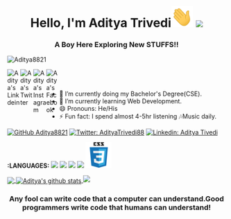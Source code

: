 <h1 align="center">Hello, I'm Aditya Trivedi<img src="https://raw.githubusercontent.com/ABSphreak/ABSphreak/master/gifs/Hi.gif" width="50px">  <img src="https://github.com/TheDudeThatCode/TheDudeThatCode/blob/master/Assets/Developer.gif" width="80px"></h1>
<h3 align="center">A Boy Here Exploring New STUFFS!!</h3>
<p align="left"> <img src="https://komarev.com/ghpvc/?username=Aditya8821&label=Profile Views&color=blue&style=plastic" alt="Aditya8821" /> </p>

<a href="https://www.linkedin.com/in/aditya-trivedi-032090164/">
  <img align="left" alt="Aditya's Linkdein" width="30px" src="https://www.vectorlogo.zone/logos/linkedin/linkedin-icon.svg" />
</a>

<a href="https://twitter.com/AdityaTrivedi88">
  <img align="left" alt="Aditya's Twitter" width="30px" src="https://www.vectorlogo.zone/logos/twitter/twitter-official.svg" />
</a>

<a href="https://instagram.com/aditya8__8/">
  <img align="left" alt="Aditya's Instagram" width="30px" src="https://www.vectorlogo.zone/logos/instagram/instagram-icon.svg" />
</a>

<a href="https://www.facebook.com/aditya.trivedi.73700/">
  <img align="left" alt="Aditya's Facebook" width="30px" src="https://www.vectorlogo.zone/logos/facebook/facebook-icon.svg" />
</a>

<br/>
<br/>

- 🔭 I’m currently doing my Bachelor's Degree(CSE).
- 🌱 I’m currently learning Web Development.
- 😄 Pronouns: He/His
- ⚡ Fun fact: I spend almost 4-5hr listening 🎶Music daily.
 
[![GitHub Aditya8821](https://img.shields.io/github/followers/Aditya8821?label=follow&style=social)](https://github.com/Aditya8821)
[![Twitter: AdityaTrivedi88](https://img.shields.io/twitter/follow/AdityaTrivedi88?style=social)](https://twitter.com/AdityaTrivedi88)
[![Linkedin: Aditya Tivedi](https://img.shields.io/badge/-AdityaTrivedi-blue?style=flat-square&logo=Linkedin&logoColor=white&link=https://www.linkedin.com/in/aditya-trivedi-032090164/)](https://www.linkedin.com/in/aditya-trivedi-032090164/)

**:LANGUAGES:**
<code><a href="https://en.wikipedia.org/wiki/C_(programming_language)"><img src="https://img.icons8.com/color/48/000000/c-programming.png"/></a></code>
<code><a href="https://www.python.org/"><img width="48px" src="https://www.vectorlogo.zone/logos/python/python-icon.svg"></a></code>
<code><a href="https://www.geeksforgeeks.org/data-structures/"><img src="https://img.icons8.com/plasticine/48/000000/tree-structure.png"></a></code>
<code><a href="https://en.wikipedia.org/wiki/HTML"><img width="48px" src="https://www.vectorlogo.zone/logos/w3_html5/w3_html5-icon.svg"></a></code>
<code><a href="https://en.wikipedia.org/wiki/CSS"><img width="60px" src="https://raw.githubusercontent.com/devicons/devicon/master/icons/css3/css3-original-wordmark.svg"></a></code>

<a href="https://github.com/Aditya8821">
  <img align="center" src="https://github-readme-stats.vercel.app/api/top-langs/?username=Aditya8821&theme=dark&hide_langs_below=1" />
</a>
<a href="https://github.com/Aditya8821">
 <img align="center" src="https://github-readme-stats.vercel.app/api?username=Aditya8821&&show_icons=true&title_color=ffffff&icon_color=bb2acf&text_color=daf7dc&bg_color=151515" alt="Aditya's github stats"/>
</a>


<a href="https://github.com/Aditya8821/github-readme-streak-stats">
    <img src="https://github-readme-streak-stats.herokuapp.com/?user=Aditya8821&theme=dark&hide_border=true&background=0D1117&stroke=0000"/>
  </a>
  
<div align="center">

### Any fool can write code that a computer can understand.Good programmers write code that humans can understand!

</div>
